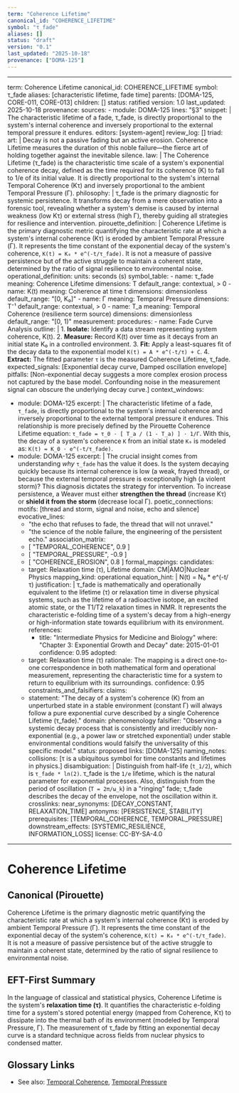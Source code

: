 ```yaml
---
term: "Coherence Lifetime"
canonical_id: "COHERENCE_LIFETIME"
symbol: "τ_fade"
aliases: []
status: "draft"
version: "0.1"
last_updated: "2025-10-18"
provenance: ["DOMA-125"]
---
```


---
term: Coherence Lifetime
canonical_id: COHERENCE_LIFETIME
symbol: τ_fade
aliases: [characteristic lifetime, fade time]
parents: [DOMA-125, CORE-011, CORE-013]
children: []
status: ratified
version: 1.0
last_updated: 2025-10-18
provenance:
  sources:
    - module: DOMA-125
      lines: "§3"
      snippet: |
        The characteristic lifetime of a fade, τ_fade, is directly proportional to the system's internal coherence and inversely proportional to the external temporal pressure it endures.
  editors: [system-agent]
  review_log: []
triad:
  art: |
    Decay is not a passive fading but an active erosion. Coherence Lifetime measures the duration of this noble failure—the fierce art of holding together against the inevitable silence.
  law: |
    The Coherence Lifetime (τ_fade) is the characteristic time scale of a system's exponential coherence decay, defined as the time required for its coherence (K) to fall to 1/e of its initial value. It is directly proportional to the system's internal Temporal Coherence (Kτ) and inversely proportional to the ambient Temporal Pressure (Γ).
  philosophy: |
    τ_fade is the primary diagnostic for systemic persistence. It transforms decay from a mere observation into a forensic tool, revealing whether a system's demise is caused by internal weakness (low Kτ) or external stress (high Γ), thereby guiding all strategies for resilience and intervention.
pirouette_definition: |
  Coherence Lifetime is the primary diagnostic metric quantifying the characteristic rate at which a system's internal coherence (Kτ) is eroded by ambient Temporal Pressure (Γ). It represents the time constant of the exponential decay of the system's coherence, `K(t) = K₀ * e^(-t/τ_fade)`. It is not a measure of passive persistence but of the active struggle to maintain a coherent state, determined by the ratio of signal resilience to environmental noise.
operational_definition:
  units: seconds (s)
  symbol_table:
    - name: τ_fade
      meaning: Coherence Lifetime
      dimensions: T
      default_range: contextual, > 0
    - name: K(t)
      meaning: Coherence at time t
      dimensions: dimensionless
      default_range: "[0, K₀]"
    - name: Γ
      meaning: Temporal Pressure
      dimensions: T⁻¹
      default_range: contextual, > 0
    - name: T_a
      meaning: Temporal Coherence (resilience term source)
      dimensions: dimensionless
      default_range: "[0, 1)"
  measurement:
    procedures:
      - name: Fade Curve Analysis
        outline: |
          1.  **Isolate:** Identify a data stream representing system coherence, K(t).
          2.  **Measure:** Record K(t) over time as it decays from an initial state K₀ in a controlled environment.
          3.  **Fit:** Apply a least-squares fit of the decay data to the exponential model `K(t) = A * e^(-t/τ) + C`.
          4.  **Extract:** The fitted parameter `τ` is the measured Coherence Lifetime, τ_fade.
        expected_signals: [Exponential decay curve, Damped oscillation envelope]
        pitfalls: [Non-exponential decay suggests a more complex erosion process not captured by the base model. Confounding noise in the measurement signal can obscure the underlying decay curve.]
context_windows:
  - module: DOMA-125
    excerpt: |
      The characteristic lifetime of a fade, `τ_fade`, is directly proportional to the system's internal coherence and inversely proportional to the external temporal pressure it endures. This relationship is more precisely defined by the Pirouette Coherence Lifetime equation: `τ_fade = τ_0 · [ T_a / (1 - T_a) ] · 1/Γ`. With this, the decay of a system's coherence `K` from an initial state `K₀` is modeled as: `K(t) = K_0 · e^(-t/τ_fade)`.
  - module: DOMA-125
    excerpt: |
      The crucial insight comes from understanding *why* `τ_fade` has the value it does. Is the system decaying quickly because its internal coherence is low (a weak, frayed thread), or because the external temporal pressure is exceptionally high (a violent storm)? This diagnosis dictates the strategy for intervention. To increase persistence, a Weaver must either **strengthen the thread** (increase Kτ) or **shield it from the storm** (decrease local Γ).
poetic_connections:
  motifs: [thread and storm, signal and noise, echo and silence]
  evocative_lines:
    - "the echo that refuses to fade, the thread that will not unravel."
    - "the science of the noble failure, the engineering of the persistent echo."
  association_matrix:
    - [ "TEMPORAL_COHERENCE", 0.9 ]
    - [ "TEMPORAL_PRESSURE", -0.9 ]
    - [ "COHERENCE_EROSION", 0.8 ]
formal_mappings:
  candidates:
    - target: Relaxation time (τ), Lifetime
      domain: CM|AMO|Nuclear Physics
      mapping_kind: operational
      equation_hint: |
        N(t) = N₀ * e^(-t/τ)
      justification: |
        τ_fade is mathematically and operationally equivalent to the lifetime (τ) or relaxation time in diverse physical systems, such as the lifetime of a radioactive isotope, an excited atomic state, or the T1/T2 relaxation times in NMR. It represents the characteristic e-folding time of a system's decay from a high-energy or high-information state towards equilibrium with its environment.
      references:
        - title: "Intermediate Physics for Medicine and Biology"
          where: "Chapter 3: Exponential Growth and Decay"
          date: 2015-01-01
      confidence: 0.95
  adopted:
    - target: Relaxation time (τ)
      rationale: The mapping is a direct one-to-one correspondence in both mathematical form and operational measurement, representing the characteristic time for a system to return to equilibrium with its surroundings.
      confidence: 0.95
constraints_and_falsifiers:
  claims:
    - statement: "The decay of a system's coherence (K) from an unperturbed state in a stable environment (constant Γ) will always follow a pure exponential curve described by a single Coherence Lifetime (τ_fade)."
      domain: phenomenology
      falsifier: "Observing a systemic decay process that is consistently and irreducibly non-exponential (e.g., a power law or stretched exponential) under stable environmental conditions would falsify the universality of this specific model."
      status: proposed
      links: [DOMA-125]
naming_notes:
  collisions: [τ is a ubiquitous symbol for time constants and lifetimes in physics.]
  disambiguation: |
    Distinguish from half-life (`t_1/2`), which is `τ_fade * ln(2)`. τ_fade is the `1/e` lifetime, which is the natural parameter for exponential processes. Also, distinguish from the period of oscillation (`T = 2π/ω_k`) in a "ringing" fade; τ_fade describes the decay of the envelope, not the oscillation within it.
crosslinks:
  near_synonyms: [DECAY_CONSTANT, RELAXATION_TIME]
  antonyms: [PERSISTENCE, STABILITY]
  prerequisites: [TEMPORAL_COHERENCE, TEMPORAL_PRESSURE]
  downstream_effects: [SYSTEMIC_RESILIENCE, INFORMATION_LOSS]
license: CC-BY-SA-4.0
---

# Coherence Lifetime

## Canonical (Pirouette)
Coherence Lifetime is the primary diagnostic metric quantifying the characteristic rate at which a system's internal coherence (Kτ) is eroded by ambient Temporal Pressure (Γ). It represents the time constant of the exponential decay of the system's coherence, `K(t) = K₀ * e^(-t/τ_fade)`. It is not a measure of passive persistence but of the active struggle to maintain a coherent state, determined by the ratio of signal resilience to environmental noise.

## EFT-First Summary
In the language of classical and statistical physics, Coherence Lifetime is the system's **relaxation time (τ)**. It quantifies the characteristic e-folding time for a system's stored potential energy (mapped from Coherence, Kτ) to dissipate into the thermal bath of its environment (modeled by Temporal Pressure, Γ). The measurement of τ_fade by fitting an exponential decay curve is a standard technique across fields from nuclear physics to condensed matter.

## Glossary Links
- See also: [Temporal Coherence](<...>), [Temporal Pressure](<...>)